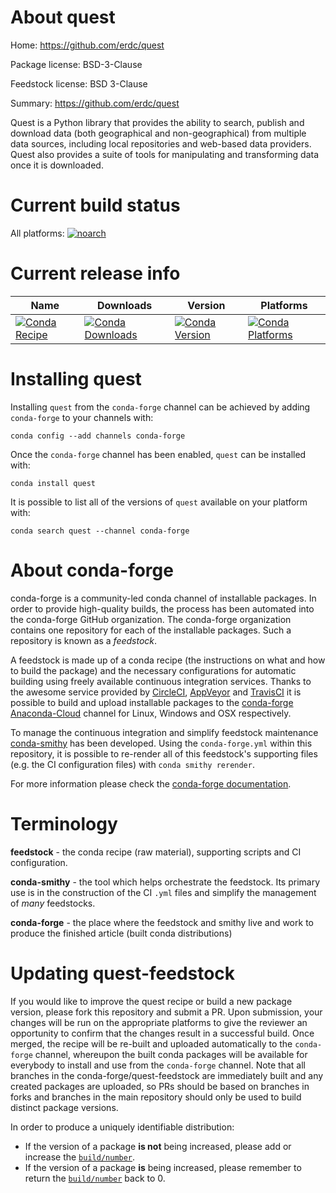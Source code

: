 About quest
===========

Home: https://github.com/erdc/quest

Package license: BSD-3-Clause

Feedstock license: BSD 3-Clause

Summary: https://github.com/erdc/quest

Quest is a Python library that provides the ability to search, publish and
download data (both geographical and non-geographical) from multiple data
sources, including local repositories and web-based data providers. Quest
also provides a suite of tools for manipulating and transforming data once
it is downloaded.


Current build status
====================

All platforms:
[![noarch](https://img.shields.io/circleci/project/github/conda-forge/quest-feedstock/master.svg?label=noarch)](https://circleci.com/gh/conda-forge/quest-feedstock)

Current release info
====================

| Name | Downloads | Version | Platforms |
| --- | --- | --- | --- |
| [![Conda Recipe](https://img.shields.io/badge/recipe-quest-green.svg)](https://anaconda.org/conda-forge/quest) | [![Conda Downloads](https://img.shields.io/conda/dn/conda-forge/quest.svg)](https://anaconda.org/conda-forge/quest) | [![Conda Version](https://img.shields.io/conda/vn/conda-forge/quest.svg)](https://anaconda.org/conda-forge/quest) | [![Conda Platforms](https://img.shields.io/conda/pn/conda-forge/quest.svg)](https://anaconda.org/conda-forge/quest) |

Installing quest
================

Installing `quest` from the `conda-forge` channel can be achieved by adding `conda-forge` to your channels with:

```
conda config --add channels conda-forge
```

Once the `conda-forge` channel has been enabled, `quest` can be installed with:

```
conda install quest
```

It is possible to list all of the versions of `quest` available on your platform with:

```
conda search quest --channel conda-forge
```


About conda-forge
=================

conda-forge is a community-led conda channel of installable packages.
In order to provide high-quality builds, the process has been automated into the
conda-forge GitHub organization. The conda-forge organization contains one repository
for each of the installable packages. Such a repository is known as a *feedstock*.

A feedstock is made up of a conda recipe (the instructions on what and how to build
the package) and the necessary configurations for automatic building using freely
available continuous integration services. Thanks to the awesome service provided by
[CircleCI](https://circleci.com/), [AppVeyor](https://www.appveyor.com/)
and [TravisCI](https://travis-ci.org/) it is possible to build and upload installable
packages to the [conda-forge](https://anaconda.org/conda-forge)
[Anaconda-Cloud](https://anaconda.org/) channel for Linux, Windows and OSX respectively.

To manage the continuous integration and simplify feedstock maintenance
[conda-smithy](https://github.com/conda-forge/conda-smithy) has been developed.
Using the ``conda-forge.yml`` within this repository, it is possible to re-render all of
this feedstock's supporting files (e.g. the CI configuration files) with ``conda smithy rerender``.

For more information please check the [conda-forge documentation](https://conda-forge.org/docs/).

Terminology
===========

**feedstock** - the conda recipe (raw material), supporting scripts and CI configuration.

**conda-smithy** - the tool which helps orchestrate the feedstock.
                   Its primary use is in the construction of the CI ``.yml`` files
                   and simplify the management of *many* feedstocks.

**conda-forge** - the place where the feedstock and smithy live and work to
                  produce the finished article (built conda distributions)


Updating quest-feedstock
========================

If you would like to improve the quest recipe or build a new
package version, please fork this repository and submit a PR. Upon submission,
your changes will be run on the appropriate platforms to give the reviewer an
opportunity to confirm that the changes result in a successful build. Once
merged, the recipe will be re-built and uploaded automatically to the
`conda-forge` channel, whereupon the built conda packages will be available for
everybody to install and use from the `conda-forge` channel.
Note that all branches in the conda-forge/quest-feedstock are
immediately built and any created packages are uploaded, so PRs should be based
on branches in forks and branches in the main repository should only be used to
build distinct package versions.

In order to produce a uniquely identifiable distribution:
 * If the version of a package **is not** being increased, please add or increase
   the [``build/number``](https://conda.io/docs/user-guide/tasks/build-packages/define-metadata.html#build-number-and-string).
 * If the version of a package **is** being increased, please remember to return
   the [``build/number``](https://conda.io/docs/user-guide/tasks/build-packages/define-metadata.html#build-number-and-string)
   back to 0.
